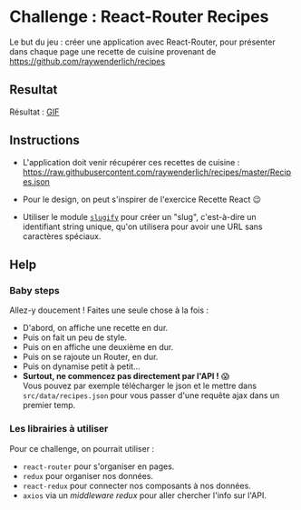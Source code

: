 # Challenge : React-Router Recipes

Le but du jeu : créer une application avec React-Router,
pour présenter dans chaque page une recette de cuisine
provenant de https://github.com/raywenderlich/recipes


## Resultat

Résultat : [GIF](https://static.oclock.io/challenges/React-E17-challenge-solo-recipes-api/resultat.gif)


## Instructions

* L'application doit venir récupérer ces recettes de cuisine : https://raw.githubusercontent.com/raywenderlich/recipes/master/Recipes.json

* Pour le design, on peut s'inspirer de l'exercice Recette React :wink:

* Utiliser le module [`slugify`](https://github.com/simov/slugify)
pour créer un "slug", c'est-à-dire un identifiant string unique,
qu'on utilisera pour avoir une URL sans caractères spéciaux.


## Help

### Baby steps

Allez-y doucement ! Faites une seule chose à la fois :
* D'abord, on affiche une recette en dur.
* Puis on fait un peu de style.
* Puis on en affiche une deuxième en dur.
* Puis on se rajoute un Router, en dur.
* Puis on dynamise petit à petit…
* **Surtout, ne commencez pas directement par l'API !** :scream:  
Vous pouvez par exemple télécharger le json et le mettre dans `src/data/recipes.json`
pour vous passer d'une requête ajax dans un premier temp.

### Les librairies à utiliser

Pour ce challenge, on pourrait utiliser :
* `react-router` pour s'organiser en pages.
* `redux` pour organiser nos données.
* `react-redux` pour connecter nos composants à nos données.
* `axios` via un *middleware redux* pour aller chercher l'info sur l'API.
